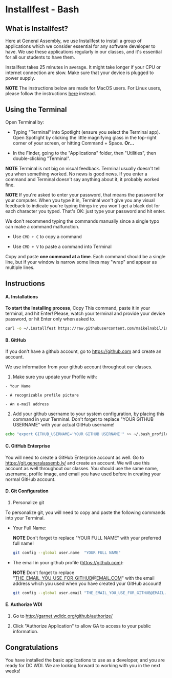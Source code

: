 # Installfest - Bash

## What is Installfest?

  Here at General Assembly, we use Installfest to install a group of applications which we consider essential for any software developer to have. We use these applications regularly in our classes, and it's essential for all our students to have them.

  Installfest takes 25 minutes in average. It might take longer if your CPU or internet connection are slow. Make sure that your device is plugged to power supply.

  **NOTE** The instructions below are made for MacOS users. For Linux users, please follow the instructions [here](./installfest_linux.md) instead.


## Using the Terminal

  Open Terminal by:

  - Typing "Terminal" into Spotlight (ensure you select the Terminal app). Open Spotlight by clicking the little magnifying glass in the top-right corner of your screen, or hitting Command + Space. **Or...**

  - In the Finder, going to the "Applications" folder, then "Utilities", then double-clicking "Terminal".

  **NOTE** Terminal is not big on visual feedback. Terminal usually doesn't tell you when something worked. No news is good news. If you enter a command and Terminal doesn't say anything about it, it probably worked fine.

  **NOTE** If you're asked to enter your password, that means the password for your computer. When you type it in, Terminal won't give you any visual feedback to indicate you're typing things in: you won't get a black dot for each character you typed. That's OK: just type your password and hit enter.

  We don't recommend typing the commands manually since a single typo can make a command malfunction.

  - Use `CMD + C` to copy a command

  - Use `CMD + V` to paste a command into Terminal

  Copy and paste **one command at a time**. Each command should be a single line, but if your window is narrow some lines may "wrap" and appear as multiple lines.

## Instructions

#### A. Installations

  **To start the Installing process**, Copy This command, paste it in your terminal, and hit Enter! Please, watch your terminal and provide your device password, or hit Enter only when asked to.

  ```bash
  curl -o ~/.installfest https://raw.githubusercontent.com/maikelnabil/installfest/master/installfest && source ~/.installfest

  ```

#### B. GitHub

  If you don't have a github account, go to https://github.com and create an account.

  We use information from your github account throughout our classes.

  1. Make sure you update your Profile with:

    - Your Name

    - A recognizable profile picture

    - An e-mail address

  2. Add your github username to your system configuration, by placing this command in your Terminal. Don't forget to replace "YOUR GITHUB USERNAME" with your actual GitHub username!

  ```bash
  echo "export GITHUB_USERNAME='YOUR GITHUB USERNAME'" >> ~/.bash_profile
  ```

#### C. GitHub Enterprise

  You will need to create a GitHub Enterprise account as well. Go to https://git.generalassemb.ly/ and create an account. We will use this account as well throughout our classes. You should use the same name, username, profile image, and email you have used before in creating your normal GitHub account.

#### D. Git Configuration

1. Personalize git

  To personalize git, you will need to copy and paste the following commands into your Terminal.

- Your Full Name:

  **NOTE** Don't forget to replace "YOUR FULL NAME" with your preferred full name!

  ```bash
  git config --global user.name  "YOUR FULL NAME"
  ```

- The email in your github profile (https://github.com):

  **NOTE** Don't forget to replace "THE_EMAIL_YOU_USE_FOR_GITHUB@EMAIL.COM" with the email address which you used when you have created your GitHub account!

  ```bash
  git config --global user.email "THE_EMAIL_YOU_USE_FOR_GITHUB@EMAIL.COM"
  ```

#### E. Authorize WDI

  1. Go to http://garnet.wdidc.org/github/authorize/

  2. Click "Authorize Application" to allow GA to access to your public information.


## Congratulations

  You have installed the basic applications to use as a developer, and you are ready for DC WDI. We are looking forward to working with you in the next weeks!
